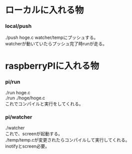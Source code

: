 # ローカルに入れる物
### local/push
./push hoge.c
watcher/tempにプッシュする。  
watcherが動いていたらプッシュ完了時runが走る。  
# raspberryPIに入れる物
### pi/run
./run hoge.c  
./run ./hoge/hoge.c  
これでコンパイルと実行をしてくれる。
### pi/watcher
./watcher  
これで、screenが起動する。  
./temp/temp.cが変更されたらコンパイルして実行してくれる。  
inotifyとscreen必要。
